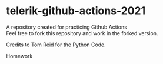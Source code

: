 # telerik-github-actions-2021
A repository created for practicing Github Actions  
Feel free to fork this repository and work in the forked version.

Credits to Tom Reid for the Python Code.

Homework
